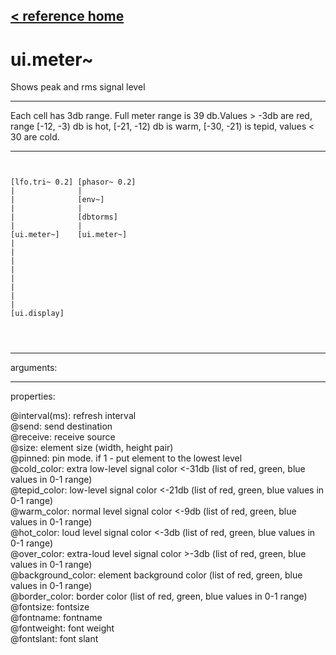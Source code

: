 [< reference home](ceammc_lib.html)
---

# ui.meter~


Shows peak and rms signal level

---

Each cell has 3db range. Full meter range is 39 db.Values &gt; -3db are red, range [-12, -3) db is hot, [-21, -12) db is warm, [-30,
            -21) is tepid, values &lt; 30 are cold.<br>


---


```


[lfo.tri~ 0.2] [phasor~ 0.2]
|              |
|              [env~]
|              |
|              [dbtorms]
|              |
[ui.meter~]    [ui.meter~]
|
|
|
|
|
|
|
|
[ui.display]


            
```

---
arguments:


---
properties:

@interval(ms): 
            refresh interval<br>
@send: send destination<br>
@receive: receive source<br>
@size: element size (width, height
            pair)<br>
@pinned: pin mode. if 1 - put element
            to the lowest level<br>
@cold_color: extra low-level signal
            color &lt;-31db (list of red, green, blue values in 0-1 range)<br>
@tepid_color: low-level signal color
            &lt;-21db (list of red, green, blue values in 0-1 range)<br>
@warm_color: normal level signal
            color &lt;-9db (list of red, green, blue values in 0-1 range)<br>
@hot_color: loud level signal color
            &lt;-3db (list of red, green, blue values in 0-1 range)<br>
@over_color: extra-loud level signal
            color &gt;-3db (list of red, green, blue values in 0-1 range)<br>
@background_color: element
            background color (list of red, green, blue values in 0-1 range)<br>
@border_color: border color (list
            of red, green, blue values in 0-1 range)<br>
@fontsize: 
            fontsize<br>
@fontname: fontname<br>
@fontweight: font
            weight<br>
@fontslant: font
            slant<br>

